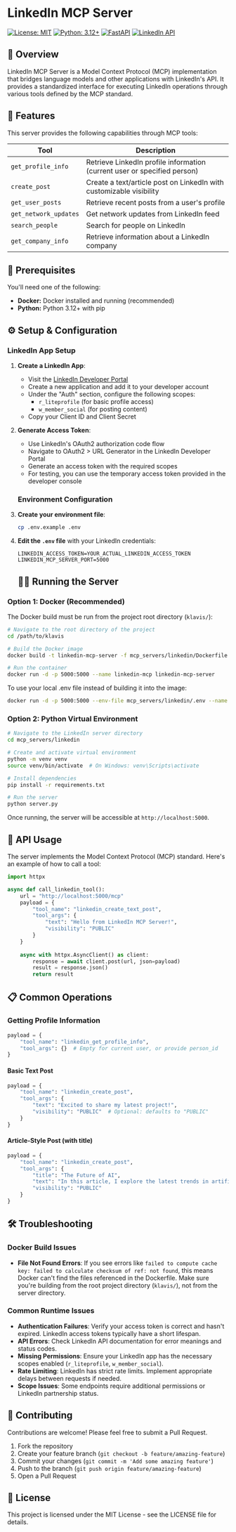 # LinkedIn MCP Server

[![License: MIT](https://img.shields.io/badge/License-MIT-yellow.svg)](https://opensource.org/licenses/MIT)
[![Python: 3.12+](https://img.shields.io/badge/Python-3.12+-blue.svg)](https://www.python.org/downloads/)
[![FastAPI](https://img.shields.io/badge/FastAPI-0.100.0+-00a393.svg)](https://fastapi.tiangolo.com/)
[![LinkedIn API](https://img.shields.io/badge/LinkedIn_API-v2-0077B5.svg)](https://docs.microsoft.com/en-us/linkedin/)

## 📖 Overview

LinkedIn MCP Server is a Model Context Protocol (MCP) implementation that bridges language models and other applications with LinkedIn's API. It provides a standardized interface for executing LinkedIn operations through various tools defined by the MCP standard.

## 🚀 Features

This server provides the following capabilities through MCP tools:

| Tool | Description |
|------|-------------|
| `get_profile_info` | Retrieve LinkedIn profile information (current user or specified person) |
| `create_post` | Create a text/article post on LinkedIn with customizable visibility |
| `get_user_posts` | Retrieve recent posts from a user's profile |
| `get_network_updates` | Get network updates from LinkedIn feed |
| `search_people` | Search for people on LinkedIn |
| `get_company_info` | Retrieve information about a LinkedIn company |

## 🔧 Prerequisites

You'll need one of the following:

- **Docker:** Docker installed and running (recommended)
- **Python:** Python 3.12+ with pip

## ⚙️ Setup & Configuration

### LinkedIn App Setup

1. **Create a LinkedIn App**:
   - Visit the [LinkedIn Developer Portal](https://www.linkedin.com/developers/)
   - Create a new application and add it to your developer account
   - Under the "Auth" section, configure the following scopes:
     - `r_liteprofile` (for basic profile access)
     - `w_member_social` (for posting content)
   - Copy your Client ID and Client Secret

2. **Generate Access Token**:
   - Use LinkedIn's OAuth2 authorization code flow
   - Navigate to OAuth2 > URL Generator in the LinkedIn Developer Portal
   - Generate an access token with the required scopes
   - For testing, you can use the temporary access token provided in the developer console

   ### Environment Configuration

1. **Create your environment file**:
   ```bash
   cp .env.example .env
   ```

2. **Edit the `.env` file** with your LinkedIn credentials:
   ```
   LINKEDIN_ACCESS_TOKEN=YOUR_ACTUAL_LINKEDIN_ACCESS_TOKEN
   LINKEDIN_MCP_SERVER_PORT=5000
   ```

   ## 🏃‍♂️ Running the Server

### Option 1: Docker (Recommended)

The Docker build must be run from the project root directory (`klavis/`):

```bash
# Navigate to the root directory of the project
cd /path/to/klavis

# Build the Docker image
docker build -t linkedin-mcp-server -f mcp_servers/linkedin/Dockerfile .

# Run the container
docker run -d -p 5000:5000 --name linkedin-mcp linkedin-mcp-server
```

To use your local .env file instead of building it into the image:

```bash
docker run -d -p 5000:5000 --env-file mcp_servers/linkedin/.env --name linkedin-mcp linkedin-mcp-server
```

### Option 2: Python Virtual Environment

```bash
# Navigate to the LinkedIn server directory
cd mcp_servers/linkedin

# Create and activate virtual environment
python -m venv venv
source venv/bin/activate  # On Windows: venv\Scripts\activate

# Install dependencies
pip install -r requirements.txt

# Run the server
python server.py
```

Once running, the server will be accessible at `http://localhost:5000`.

## 🔌 API Usage

The server implements the Model Context Protocol (MCP) standard. Here's an example of how to call a tool:

```python
import httpx

async def call_linkedin_tool():
    url = "http://localhost:5000/mcp"
    payload = {
        "tool_name": "linkedin_create_text_post",
        "tool_args": {
            "text": "Hello from LinkedIn MCP Server!",
            "visibility": "PUBLIC"
        }
    }
    
    async with httpx.AsyncClient() as client:
        response = await client.post(url, json=payload)
        result = response.json()
        return result
```

## 📋 Common Operations

### Getting Profile Information

```python
payload = {
    "tool_name": "linkedin_get_profile_info",
    "tool_args": {}  # Empty for current user, or provide person_id
}
```

#### Basic Text Post

```python
payload = {
    "tool_name": "linkedin_create_post",
    "tool_args": {
        "text": "Excited to share my latest project!",
        "visibility": "PUBLIC"  # Optional: defaults to "PUBLIC"
    }
}
```

#### Article-Style Post (with title)

```python
payload = {
    "tool_name": "linkedin_create_post",
    "tool_args": {
        "title": "The Future of AI",
        "text": "In this article, I explore the latest trends in artificial intelligence...",
        "visibility": "PUBLIC"
    }
}
```

## 🛠️ Troubleshooting

### Docker Build Issues

- **File Not Found Errors**: If you see errors like `failed to compute cache key: failed to calculate checksum of ref: not found`, this means Docker can't find the files referenced in the Dockerfile. Make sure you're building from the root project directory (`klavis/`), not from the server directory.

### Common Runtime Issues

- **Authentication Failures**: Verify your access token is correct and hasn't expired. LinkedIn access tokens typically have a short lifespan.
- **API Errors**: Check LinkedIn API documentation for error meanings and status codes.
- **Missing Permissions**: Ensure your LinkedIn app has the necessary scopes enabled (`r_liteprofile`, `w_member_social`).
- **Rate Limiting**: LinkedIn has strict rate limits. Implement appropriate delays between requests if needed.
- **Scope Issues**: Some endpoints require additional permissions or LinkedIn partnership status.

## 🤝 Contributing

Contributions are welcome! Please feel free to submit a Pull Request.

1. Fork the repository
2. Create your feature branch (`git checkout -b feature/amazing-feature`)
3. Commit your changes (`git commit -m 'Add some amazing feature'`)
4. Push to the branch (`git push origin feature/amazing-feature`)
5. Open a Pull Request

## 📜 License

This project is licensed under the MIT License - see the LICENSE file for details. 
